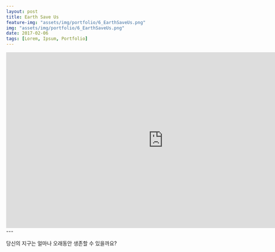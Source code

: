 ```yaml
---
layout: post
title: Earth Save Us
feature-img: "assets/img/portfolio/6_EarthSaveUs.png"
img: "assets/img/portfolio/6_EarthSaveUs.png"
date: 2017-02-06
tags: [Lorem, Ipsum, Portfolio]
---
```


<iframe width="853" height="480" src="https://www.youtube.com/embed/oyWZTVfl7RQ" frameborder="0" allow="autoplay; encrypted-media" allowfullscreen></iframe>
---

당신의 지구는 얼마나 오래동안 생존할 수 있을까요?

